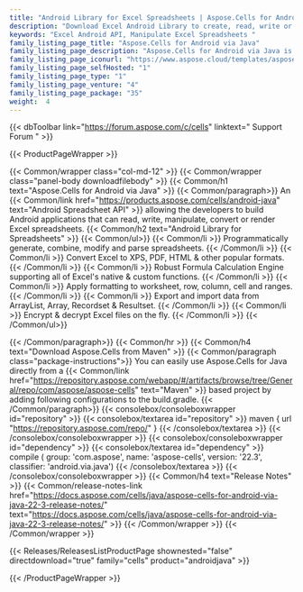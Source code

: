 ```yaml
---
title: "Android Library for Excel Spreadsheets | Aspose.Cells for Android"
description: "Download Excel Android Library to create, read, write or manipulate Excel files from within Android apps without any dependencies. "
keywords: "Excel Android API, Manipulate Excel Spreadsheets "
family_listing_page_title: "Aspose.Cells for Android via Java"
family_listing_page_description: "Aspose.Cells for Android via Java is an Android Spreadsheet API allowing the developers to build Android applications that can read, write, manipulate, convert or render Excel spreadsheets without relying on Microsoft Excel."
family_listing_page_iconurl: "https://www.aspose.cloud/templates/aspose/App_Themes/V3/images/cells/272x272/aspose_cells-for-android.png"
family_listing_page_selfHosted: "1"
family_listing_page_type: "1"
family_listing_page_venture: "4"
family_listing_page_package: "35"
weight:  4
---
```


{{< dbToolbar link="https://forum.aspose.com/c/cells" linktext=" Support Forum " >}}


{{< ProductPageWrapper >}}

<!-- ProductPageContent-->
{{< Common/wrapper class="col-md-12" >}}
{{< Common/wrapper class="panel-body downloadfilebody" >}}
{{< Common/h1 text="Aspose.Cells for Android via Java" >}}
{{< Common/paragraph>}}
An {{< Common/link href="https://products.aspose.com/cells/android-java" text="Android Spreadsheet API"  >}} allowing the developers to build Android applications that can read, write, manipulate, convert or render Excel spreadsheets.
{{< Common/h2 text="Android Library for Spreadsheets"  >}} {{< Common/ul>}}
    {{< Common/li >}} Programmatically generate, combine, modify and parse spreadsheets. {{< /Common/li >}}
   {{< Common/li >}} Convert Excel to XPS, PDF, HTML &amp; other popular formats. {{< /Common/li >}}
   {{< Common/li >}} Robust Formula Calculation Engine supporting all of Excel's native &amp; custom functions. {{< /Common/li >}}
   {{< Common/li >}} Apply formatting to worksheet, row, column, cell and ranges. {{< /Common/li >}}
   {{< Common/li >}} Export and import data from ArrayList, Array, Recordset &amp; Resultset. {{< /Common/li >}}
   {{< Common/li >}} Encrypt &amp; decrypt Excel files on the fly. {{< /Common/li >}}
 {{< /Common/ul>}}

{{< /Common/paragraph>}}
{{< Common/hr >}}
{{< Common/h4 text="Download Aspose.Cells from Maven"  >}}
{{< Common/paragraph class="package-instructions">}}
You can easily use Aspose.Cells for Java directly from a {{< Common/link href="https://repository.aspose.com/webapp/#/artifacts/browse/tree/General/repo/com/aspose/aspose-cells" text="Maven"  >}} based project by adding following configurations to the build.gradle.
 {{< /Common/paragraph>}}
{{< consolebox/consoleboxwrapper id="repository" >}}
       {{< consolebox/textarea id="repository" >}} maven {
    url "https://repository.aspose.com/repo/" } {{< /consolebox/textarea >}}
{{< /consolebox/consoleboxwrapper >}}
{{< consolebox/consoleboxwrapper id="dependency" >}}
       {{< consolebox/textarea id="dependency" >}} compile (
        group: 'com.aspose',
        name: 'aspose-cells',
        version: '22.3',
        classifier: 'android.via.java') {{< /consolebox/textarea >}}
{{< /consolebox/consoleboxwrapper >}}
{{< Common/h4 text="Release Notes"  >}}
{{< Common/release-notes-link href="https://docs.aspose.com/cells/java/aspose-cells-for-android-via-java-22-3-release-notes/" text="https://docs.aspose.com/cells/java/aspose-cells-for-android-via-java-22-3-release-notes/"  >}}
{{< /Common/wrapper >}}
{{< /Common/wrapper >}}

<!-- /ProductPageContent-->



<!-- ReleasesListProductPage-->
   {{< Releases/ReleasesListProductPage shownested="false"  directdownload="true" family="cells" product="androidjava" >}}
<!-- /ReleasesListProductPage-->

{{< /ProductPageWrapper >}}

